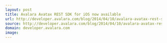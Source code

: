 ```yaml
---
layout: post
title: Avalara Avatax REST SDK for iOS now available
url: http://developer.avalara.com/blog/2014/04/10/avalara-avatax-rest-sdk-for-ios-now-available
source: http://developer.avalara.com/blog/2014/04/10/avalara-avatax-rest-sdk-for-ios-now-available
domain: developer.avalara.com
image: 
---
```


